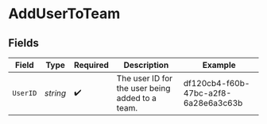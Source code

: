 # AddUserToTeam


## Fields

| Field                                           | Type                                            | Required                                        | Description                                     | Example                                         |
| ----------------------------------------------- | ----------------------------------------------- | ----------------------------------------------- | ----------------------------------------------- | ----------------------------------------------- |
| `UserID`                                        | *string*                                        | :heavy_check_mark:                              | The user ID for the user being added to a team. | df120cb4-f60b-47bc-a2f8-6a28e6a3c63b            |
